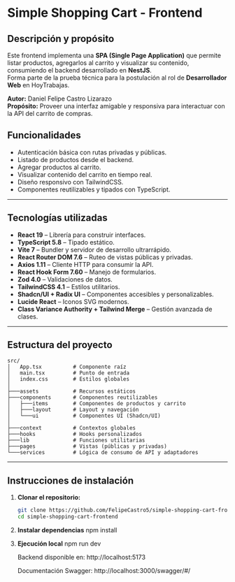 # Simple Shopping Cart - Frontend

## Descripción y propósito
Este frontend implementa una **SPA (Single Page Application)** que permite listar productos, agregarlos al carrito y visualizar su contenido, consumiendo el backend desarrollado en **NestJS**.  
Forma parte de la prueba técnica para la postulación al rol de **Desarrollador Web** en HoyTrabajas.

**Autor:** Daniel Felipe Castro Lizarazo  
**Propósito:** Proveer una interfaz amigable y responsiva para interactuar con la API del carrito de compras.

## Funcionalidades
- Autenticación básica con rutas privadas y públicas.
- Listado de productos desde el backend.
- Agregar productos al carrito.
- Visualizar contenido del carrito en tiempo real.
- Diseño responsivo con TailwindCSS.
- Componentes reutilizables y tipados con TypeScript.

---

## Tecnologías utilizadas
- **React 19** – Librería para construir interfaces.
- **TypeScript 5.8** – Tipado estático.
- **Vite 7** – Bundler y servidor de desarrollo ultrarrápido.
- **React Router DOM 7.6** – Ruteo de vistas públicas y privadas.
- **Axios 1.11** – Cliente HTTP para consumir la API.
- **React Hook Form 7.60** – Manejo de formularios.
- **Zod 4.0** – Validaciones de datos.
- **TailwindCSS 4.1** – Estilos utilitarios.
- **Shadcn/UI + Radix UI** – Componentes accesibles y personalizables.
- **Lucide React** – Iconos SVG modernos.
- **Class Variance Authority + Tailwind Merge** – Gestión avanzada de clases.

---

## Estructura del proyecto

```plaintext
src/
│   App.tsx          # Componente raíz
│   main.tsx         # Punto de entrada
│   index.css        # Estilos globales
│
├───assets           # Recursos estáticos
├───components       # Componentes reutilizables
│   ├───items        # Componentes de productos y carrito
│   ├───layout       # Layout y navegación
│   └───ui           # Componentes UI (Shadcn/UI)
│
├───context          # Contextos globales
├───hooks            # Hooks personalizados
├───lib              # Funciones utilitarias
├───pages            # Vistas (públicas y privadas)
└───services         # Lógica de consumo de API y adaptadores
```

---

## Instrucciones de instalación
1. **Clonar el repositorio:**
   ```bash
   git clone https://github.com/FelipeCastro5/simple-shopping-cart-frontend.git
   cd simple-shopping-cart-frontend

2. **Instalar dependencias**
    npm install

3. **Ejecución local**
    npm run dev

    Backend disponible en: http://localhost:5173
  
    Documentación Swagger: http://localhost:3000/swagger/#/